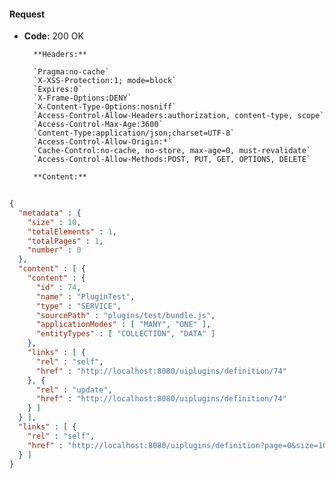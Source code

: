 #### Request

* **Code:** 200 OK

        **Headers:**

        `Pragma:no-cache`
        `X-XSS-Protection:1; mode=block`
        `Expires:0`
        `X-Frame-Options:DENY`
        `X-Content-Type-Options:nosniff`
        `Access-Control-Allow-Headers:authorization, content-type, scope`
        `Access-Control-Max-Age:3600`
        `Content-Type:application/json;charset=UTF-8`
        `Access-Control-Allow-Origin:*`
        `Cache-Control:no-cache, no-store, max-age=0, must-revalidate`
        `Access-Control-Allow-Methods:POST, PUT, GET, OPTIONS, DELETE`

        **Content:**

```json
    
{
  "metadata" : {
    "size" : 10,
    "totalElements" : 1,
    "totalPages" : 1,
    "number" : 0
  },
  "content" : [ {
    "content" : {
      "id" : 74,
      "name" : "PluginTest",
      "type" : "SERVICE",
      "sourcePath" : "plugins/test/bundle.js",
      "applicationModes" : [ "MANY", "ONE" ],
      "entityTypes" : [ "COLLECTION", "DATA" ]
    },
    "links" : [ {
      "rel" : "self",
      "href" : "http://localhost:8080/uiplugins/definition/74"
    }, {
      "rel" : "update",
      "href" : "http://localhost:8080/uiplugins/definition/74"
    } ]
  } ],
  "links" : [ {
    "rel" : "self",
    "href" : "http://localhost:8080/uiplugins/definition?page=0&size=10&sort=id,asc"
  } ]
}
```
